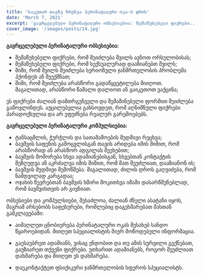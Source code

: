 ```yaml
---
title: 'საკუთარ თავზე ზრუნვა პერინატალური ოკა-ს დროს'
date: 'March 7, 2021'
excerpt: 'გავრცელებული პერინატალური ობსესიებია: შემაწუხებელი ფიქრები...'
cover_image: '/images/posts/14.jpg'
---
```


**გავრცელებული პერინატალური ობსესიებია:**

-	შემაწუხებელი ფიქრები, რომ შეიძლება შვილს ავნოთ ორსულობისას;
-	შემაწუხებელი ფიქრები, რომ სექსუალურად დააზიანებთ შვილს;
-	შიში, რომ შვილს შეიძლება სერიოზული ჯანმრთელობის პრობლემა ჰქონდეს ან შეუქმნათ;
-	შიში, რომ შეიძლება არასწორი გადაწყვეტილება მიიღოთ. მაგალითად, არასწორი წამალი დალიოთ  ან გაიკეთოთ ვაქცინა;

ეს ფიქრები ძალიან დამთრგუნველი და შემაშინებელი ფორმით შეიძლება გამოვლინდეს. აუცილებელია გახსოვდეთ, რომ აღნიშნული ფიქრები პარადოქსულია და არ ეფუძნება რეალურ გარემოებებს.

**გავრცელებული პერინატალური კომპულსიებია:**

-	ტანსაცმლის, ჭურჭლის და სათამაშოების მუდმივი რეცხვა;
-	ბავშვის საფენის გამოცვლისგან თავის არიდება იმის შიშით, რომ არასწორად ან არასწორ ადგილას შეეხებით;
-	ბავშვის მოშორება სხვა ადამიანებისგან, სხვებთან კონტაქტის შეზღუდვა ან აკრძალვა იმის შიშით, რომ მათ შეუძლიათ, დააზიანონ ის;
-	ბავშვის მუდმივი შემოწმება. მაგალითად, ძილის დროს გაღვიძება, რომ ნამდვილად კარგადაა;
-	ოჯახის წევრებთან ბავშვის ხშირი მოკითხვა იმაში დასარწმუნებლად, რომ ბავშვისთვის არ გივნიათ. 

ობსესიები და კომპულსიები, შესაძლოა, ძალიან ძნელი ასატანი იყოს, მაგრამ არსებობს საფეხურები, რომლებიც დაგეხმარებათ მასთან გამკლავებაში:

-	აიმაღლეთ ცნობიერება პერინატალური ოკას შესახებ სანდო წყაროებიდან. მიიღეთ სპეციალისტის მიერ მოწოდებული ინფორმაცია. 

-	გაესაუბრეთ ადამიანს, ვისაც ენდობით და თუ ამის სურვილი გექნებათ, გაუზიარეთ თქვენი ფიქრები. უთხარით ადამიანებს, როგორ შეუძლიათ დახმარება და მიიღეთ ეს დახმარება. 

-	დაეკონტაქტეთ ფსიქიკური ჯანმრთელობის სფეროს სპეციალისტს.





